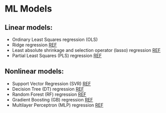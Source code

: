 # ML Models

## Linear models:
- Ordinary Least Squares regression (OLS)
- Ridge regression [REF](https://www.tandfonline.com/doi/abs/10.1080/00401706.1993.10485033)
- Least absolute shrinkage and selection operator (lasso) regression [REF](https://rss.onlinelibrary.wiley.com/doi/10.1111/j.2517-6161.1996.tb02080.x)
- Partial Least Squares (PLS) regression [REF](https://www.sciencedirect.com/science/article/abs/pii/S0169743901001551)

## Nonlinear models:
- Support Vector Regression (SVR) [REF](https://www.sciencedirect.com/science/article/abs/pii/S0169743908001998)
- Decision Tree (DT) regression [REF](https://www.sciencedirect.com/science/article/abs/pii/S0034425705001604)
- Random Forest (RF) regression [REF](https://link.springer.com/article/10.1023/A:1010933404324)
- Gradient Boosting (GB) regression [REF](https://www.frontiersin.org/articles/10.3389/fnbot.2013.00021/full)
- Multilayer Perceptron (MLP) regression [REF](https://www.sciencedirect.com/science/article/abs/pii/0925231291900235)
